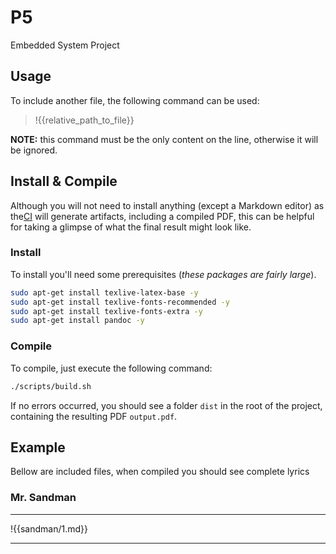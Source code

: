 # P5

Embedded System Project

## Usage

To include another file, the following command can be used:

> !{{relative_path_to_file}}

**NOTE:** this command must be the only content on the line, otherwise it will be ignored.

## Install & Compile

Although you will not need to install anything (except a Markdown editor) as the[CI](https://circleci.com/gh/Lynhx/P5) will generate artifacts, including a compiled PDF, this can be helpful for taking a glimpse of what the final result might look like.

### Install
To install you'll need some prerequisites (_these packages are fairly large_).

```bash
sudo apt-get install texlive-latex-base -y
sudo apt-get install texlive-fonts-recommended -y
sudo apt-get install texlive-fonts-extra -y
sudo apt-get install pandoc -y
```

### Compile

To compile, just execute the following command:

```bash
./scripts/build.sh
```

If no errors occurred, you should see a folder `dist` in the root of the project, containing the resulting PDF `output.pdf`.

## Example

Bellow are included files, when compiled you should see complete lyrics

### Mr. Sandman

---

!{{sandman/1.md}}

---
